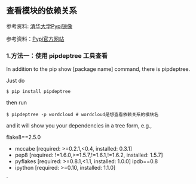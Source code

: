 ## 查看模块的依赖关系

参考资料: [清华大学Pypi镜像](https://mirror.tuna.tsinghua.edu.cn/help/pypi/)

参考资料：[Pypi官方网站](https://pypi.org/)

### 1.方法一：使用 pipdeptree 工具查看

In addition to the pip show [package name] command, there is pipdeptree.

Just do

```shell
$ pip install pipdeptree
```

then run

```
$ pipdeptree -p wordcloud # wordcloud是想查看依赖关系的模块名
```

and it will show you your dependencies in a tree form, e.g.,

flake8==2.5.0
  - mccabe [required: >=0.2.1,<0.4, installed: 0.3.1]
  - pep8 [required: !=1.6.0,>=1.5.7,!=1.6.1,!=1.6.2, installed: 1.5.7]
  - pyflakes [required: >=0.8.1,<1.1, installed: 1.0.0]
ipdb==0.8
  - ipython [required: >=0.10, installed: 1.1.0]

`